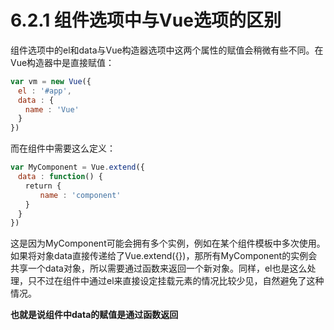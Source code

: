 # 6.2.1 组件选项中与Vue选项的区别

组件选项中的el和data与Vue构造器选项中这两个属性的赋值会稍微有些不同。在Vue构造器中是直接赋值：

```javascript
var vm = new Vue({
　el : '#app',
　data : {
　　name : 'Vue'
　}
})
```

而在组件中需要这么定义：

```javascript
var MyComponent = Vue.extend({
　data : function() {
　　return {
　　　　name : 'component'
　　}
　}
})
```

这是因为MyComponent可能会拥有多个实例，例如在某个组件模板中多次使用<my-component></my-component>。如果将对象data直接传递给了Vue.extend({})，那所有MyComponent的实例会共享一个data对象，所以需要通过函数来返回一个新对象。同样，el也是这么处理，只不过在组件中通过el来直接设定挂载元素的情况比较少见，自然避免了这种情况。

**也就是说组件中data的赋值是通过函数返回**
